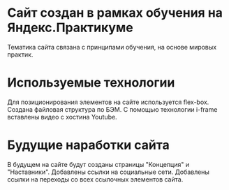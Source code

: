 # Сайт создан в рамках обучения на Яндекс.Практикуме
Тематика сайта связана с принципами обучения, на основе мировых практик.
# Используемые технологии
Для позиционирования элементов на сайте используется flex-box.
Создана файловая структура по БЭМ.
С помощью технологии i-frame вставлены видео с хостина Youtube.
# Будущие наработки сайта
В будущем на сайте будут созданы страницы "Концепция" и "Наставники".
Добавлены ссылки на социальные сети.
Добавлены ссылки на переходы со всех ссылочных элементов сайта.
